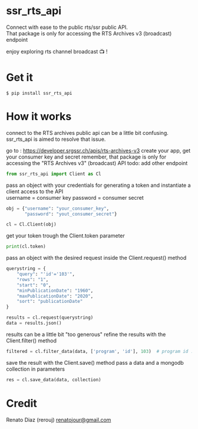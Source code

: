 # ssr_rts_api

Connect with ease to the public rts/ssr public API.  
That package is only for accessing the RTS Archives v3 (broadcast) endpoint

enjoy exploring rts channel broadcast 📺 !

# Get it
```
$ pip install ssr_rts_api
```

# How it works

connect to the RTS archives public api can be a little bit confusing. ssr_rts_api is aimed to resolve that issue.

go to : https://developer.srgssr.ch/apis/rts-archives-v3
create your app,
get your consumer key and secret
remember, that package is only for accessing the "RTS Archives v3" (broadcast) API
todo: add other endpoint
    
```python
from ssr_rts_api import Client as Cl
```

pass an object with your credentials for generating a token and
instantiate a client access to the API  
username = consumer key
password = consumer secret

```python
obj = {"username": "your_consumer_key",
       "password": "yout_consumer_secret"}

cl = Cl.Client(obj)
```
get your token trough the Client.token parameter
```python
print(cl.token)
```
pass an object with the desired request inside the Client.request() method
```python
querystring = {
    "query": "'id'='103'",
    "rows": "1",
    "start": "0",
    "minPublicationDate": "1960",
    "maxPublicationDate": "2020",
    "sort": "publicationDate"
}

results = cl.request(querystring)
data = results.json()
```

results can be a little bit "too generous"
refine the results with the Client.filter() method
```python
filtered = cl.filter_data(data, ['program', 'id'], 103)  # program id : 103 = Temps Présent
```
save the result with the Client.save() method
pass a data and a mongodb collection in parameters
```python
res = cl.save_data(data, collection)
```

# Credit

Renato Diaz (rerouj)
renatojour@gmail.com